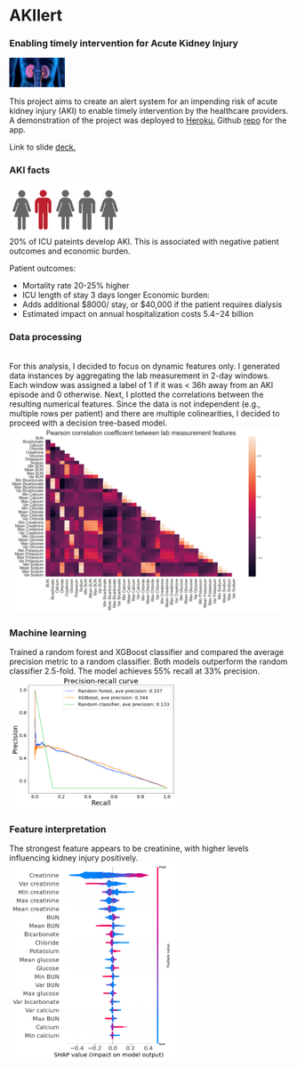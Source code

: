 # AKIlert
### Enabling timely intervention for Acute Kidney Injury
<img src="images/kidneys.png" width="100">

This project aims to create an alert system for an impending risk of acute kidney injury (AKI) to enable timely intervention by the healthcare providers. A demonstration of the project was deployed to [Heroku.](https://akilert.herokuapp.com/)
Github [repo](https://github.com/zhakhverdyan/AKIlert-app) for the app. 

Link to slide [deck.](https://docs.google.com/presentation/d/1yu-OwJJLWtCPg1jeSClWu2mdHFdyMTq6Dv6G9M1w348/edit?usp=sharing)

### AKI facts
<img src="images/twenty_percent.png" width="200">
<br>20% of ICU pateints develop AKI. This is associated with negative patient outcomes and economic burden.

Patient outcomes:
* Mortality rate 20-25% higher
* ICU length of stay 3 days longer
Economic burden:
* Adds additional $8000/ stay, or $40,000 if the patient requires dialysis
* Estimated impact on annual hospitalization costs $5.4-$24 billion

### Data processing
<br>For this analysis, I decided to focus on dynamic features only. I generated data instances by aggregating the lab measurement in 2-day windows. Each window was assigned a label of 1 if it was < 36h away from an AKI episode and 0 otherwise. Next, I plotted the correlations between the resulting numerical features. Since the data is not independent (e.g., multiple rows per patient) and there are multiple colinearities, I decided to proceed with a decision tree-based model.
<img src="images/num_correlations.png" width="500">

### Machine learning
Trained a random forest and XGBoost classifier and compared the average precision metric to a random classifier. Both models outperform the random classifier 2.5-fold. The model achieves 55% recall at 33% precision.
<img src="images/pr_curve.png" width="300">

### Feature interpretation
The strongest feature appears to be creatinine, with higher levels influencing kidney injury positively.
<img src="images/xgb_shap.png" width="300">









